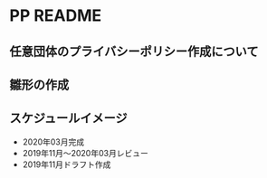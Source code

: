 # PP README

## 任意団体のプライバシーポリシー作成について

## 雛形の作成

## スケジュールイメージ
  - 2020年03月完成
  - 2019年11月～2020年03月レビュー
  - 2019年11月ドラフト作成
  
